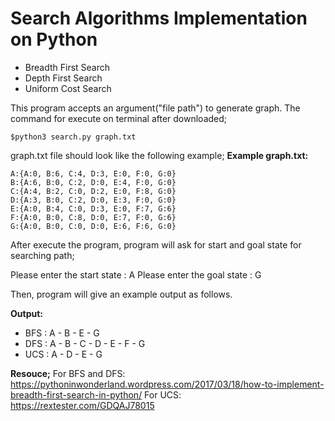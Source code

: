 

# Search Algorithms Implementation on Python

- Breadth First Search
- Depth First Search
- Uniform Cost Search

This program accepts an argument("file path") to generate graph.
The command for execute on terminal after downloaded;

    $python3 search.py graph.txt

graph.txt file should look like the following example;
**Example graph.txt:**

    A:{A:0, B:6, C:4, D:3, E:0, F:0, G:0}
    B:{A:6, B:0, C:2, D:0, E:4, F:0, G:0}
    C:{A:4, B:2, C:0, D:2, E:0, F:8, G:0}
    D:{A:3, B:0, C:2, D:0, E:3, F:0, G:0}
    E:{A:0, B:4, C:0, D:3, E:0, F:7, G:6}
    F:{A:0, B:0, C:8, D:0, E:7, F:0, G:6}
    G:{A:0, B:0, C:0, D:0, E:6, F:6, G:0}

After execute the program, program will ask for start and goal state for searching path;

Please enter the start state : A
Please enter the goal state : G

Then, program will give an example output as follows.

**Output:**

 - BFS : A - B - E - G 
 - DFS : A - B - C - D - E - F - G 
 - UCS : A - D - E - G

**Resouce;**
For BFS and DFS: https://pythoninwonderland.wordpress.com/2017/03/18/how-to-implement-breadth-first-search-in-python/
For UCS: https://rextester.com/GDQAJ78015
